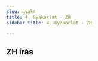 ```yaml
---
slug: gyak4
title: 4. Gyakorlat - ZH
sidebar_title: 4. Gyakorlat - ZH

---
```


## ZH írás
<!--stackedit_data:
eyJoaXN0b3J5IjpbLTY0MzAwOTA5XX0=
-->